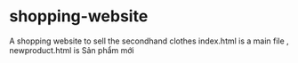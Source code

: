 # shopping-website
A shopping website to sell the secondhand clothes
index.html is a main file , newproduct.html is Sản phẩm mới 
